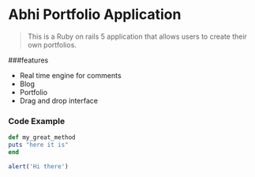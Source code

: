 # Abhi Portfolio Application

>This is a Ruby on rails 5 application that allows users to create their own portfolios.

###features

- Real time engine for comments
- Blog
- Portfolio
- Drag and drop interface

### Code Example

```ruby
def my_great_method
puts "here it is"
end
```

```javascript
alert('Hi there')
```
